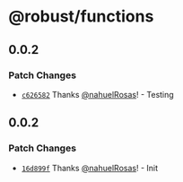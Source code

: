 # @robust/functions

## 0.0.2

### Patch Changes

- [`c626582`](https://github.com/nahuelRosas/Robust/commit/c626582c376efd19241b5f948487b5b3427055fa) Thanks [@nahuelRosas](https://github.com/nahuelRosas)! - Testing

## 0.0.2

### Patch Changes

- [`16d899f`](https://github.com/nahuelRosas/Robust/commit/16d899f20bbdbde1ee390f245488c0d24943e814) Thanks [@nahuelRosas](https://github.com/nahuelRosas)! - Init
